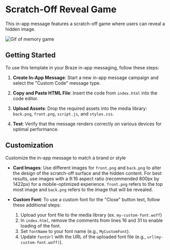 
# Scratch-Off Reveal Game

This in-app message features a scratch-off game where users can reveal a hidden image.


![Gif of memory game](scratch.gif)


## Getting Started  

To use this template in your Braze in-app messaging, follow these steps:

1.  **Create In-App Message**: Start a new in-app message campaign and select the "Custom Code" message type.

2.  **Copy and Paste HTML File**: Insert the code from `index.html` into the code editor.

3.  **Upload Assets**: Drop the required assets into the media library: `back.png`, `front.png`, `script.js`, and `styles.css`.

4.  **Test**: Verify that the message renders correctly on various devices for optimal performance.

## Customization

Customize the in-app message to match a brand or style 

 
-  **Card Images**: Use different images for `front.png` and `back.png` to alter the design of the scratch-off surface and the hidden content. For best results, use images with a 9:16 aspect ratio (recommended 800px by 1422px) for a mobile-optimized experience. `front.png` refers to the top most image and `back.png` refers to the image that will be revealed.

-  **Custom Font**: To use a custom font for the "Close" button text, follow these additional steps:
    1. Upload your font file to the media library (ex. `my-custom-font.woff`)
    2. In `index.html`, remove the comments from lines 16 and 31 to enable loading of the font.
    3. Set `fontName` to your font name (e.g., `MyCustomFont`).
    4. Update `fontUrl` with the URL of the uploaded font file (e.g., `url(my-custom-font.woff)`).
